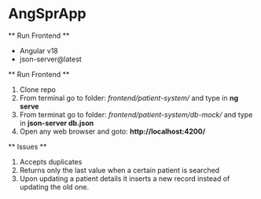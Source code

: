 # AngSprApp
** Run Frontend **
- Angular v18
- json-server@latest
  
** Run Frontend **
1) Clone repo
2) From terminal go to folder: *frontend/patient-system/* and type in **ng serve**
3) From terminat go to folder: *frontend/patient-system/db-mock/* and type in **json-server db.json**
4) Open any web browser and goto: **http://localhost:4200/**

** Issues **
1) Accepts duplicates
2) Returns only the last value when a certain patient is searched
3) Upon updating a patient details it inserts a new record instead of updating the old one.
